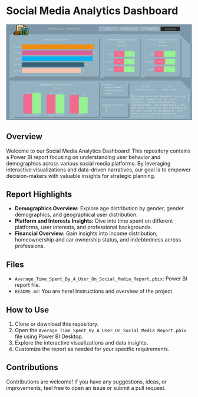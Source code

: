 # Social Media Analytics Dashboard

 ![Dashboard Preview](Screenshot%20(221).png)

## Overview
Welcome to our Social Media Analytics Dashboard! This repository contains a Power BI report focusing on understanding user behavior and demographics across various social media platforms. By leveraging interactive visualizations and data-driven narratives, our goal is to empower decision-makers with valuable insights for strategic planning.

## Report Highlights
- **Demographics Overview:** Explore age distribution by gender, gender demographics, and geographical user distribution.
- **Platform and Interests Insights:** Dive into time spent on different platforms, user interests, and professional backgrounds.
- **Financial Overview:** Gain insights into income distribution, homeownership and car ownership status, and indebtedness across professions.

## Files
- `Average_Time_Spent_By_A_User_On_Social_Media_Report.pbix`: Power BI report file.
- `README.md`: You are here! Instructions and overview of the project.

## How to Use
1. Clone or download this repository.
2. Open the `Average_Time_Spent_By_A_User_On_Social_Media_Report.pbix` file using Power BI Desktop.
3. Explore the interactive visualizations and data insights.
4. Customize the report as needed for your specific requirements.

## Contributions
Contributions are welcome! If you have any suggestions, ideas, or improvements, feel free to open an issue or submit a pull request.
